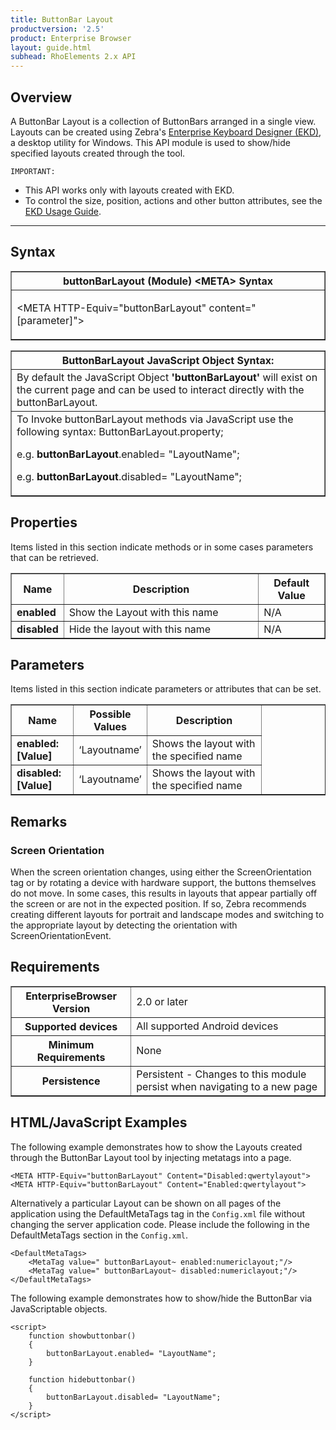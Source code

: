 ```yaml
---
title: ButtonBar Layout
productversion: '2.5'
product: Enterprise Browser
layout: guide.html
subhead: RhoElements 2.x API
---
```


## Overview

A ButtonBar Layout is a collection of ButtonBars arranged in a single view. Layouts can be created using Zebra's [Enterprise Keyboard Designer (EKD)](/ekd), a desktop utility for Windows. This API module is used to show/hide specified layouts created through the tool.

`IMPORTANT:` 
* This API works only with layouts created with EKD.
* To control the size, position, actions and other button attributes, see the [EKD Usage Guide](/ekd).

<!-- 
In the tool after you create a project, if you go to the menu you will be able to add new layouts, specifying names for individual layouts. The layout name given here should be used while enabling or disabling the Layout using this new plug-in. In the below doc wherever ‘LayoutName’ is mentioned it means the name given for the Layout while creating in tool.
-->

-----

## Syntax

<table class="facelift" style="width:100%" border="1" padding="5px"> <tr><th class="tableHeading">buttonBarLayout (Module) &lt;META&gt; Syntax
</th></tr><tr><td class="clsSyntaxCells clsOddRow"><p>&lt;META HTTP-Equiv="buttonBarLayout" content="[parameter]"&gt;</p></td></tr></table>
<table class="facelift" style="width:100%" border="1" padding="5px"> <tr><th class="tableHeading">ButtonBarLayout JavaScript Object Syntax:</th></tr><tr><td class="clsSyntaxCells clsOddRow">
By default the JavaScript Object <b>'buttonBarLayout'</b> will exist on the current page and can be used to interact directly with the buttonBarLayout.
</td></tr><tr><td class="clsSyntaxCells clsEvenRow">
To Invoke buttonBarLayout methods via JavaScript use the following syntax: ButtonBarLayout.property;
<P />e.g. <b>buttonBarLayout</b>.enabled= "LayoutName";
<P />e.g. <b>buttonBarLayout</b>.disabled= "LayoutName";
</td></tr></table>


<h2> Properties </h2>

Items listed in this section indicate methods or in some cases parameters that can be retrieved.

<table class="facelift" style="width:100%" border="1" padding="5px"> <col width="10%" /><col width="68%" /><col width="22%" /><tr><th class="tableHeading">Name</th><th class="tableHeading">Description</th><th class="tableHeading">Default Value</th></tr><tr><td class="clsSyntaxCells clsOddRow"><b>enabled</b></td><td class="clsSyntaxCells clsOddRow">Show the Layout with this name</td><td class="clsSyntaxCells clsOddRow">N/A</td></tr><tr><td class="clsSyntaxCells clsOddRow"><b>disabled</b></td><td class="clsSyntaxCells clsOddRow">Hide the layout with this name</td><td class="clsSyntaxCells clsOddRow">N/A</td></tr></table>


<H2> Parameters</H2>

Items listed in this section indicate parameters or attributes that can be set.
<table class="facelift" style="width:100%" border="1" padding="5px"> <col width="20%" /><col width="20%" /><col width="38%" /><col width="22%" />
<tr><th class="tableHeading">Name</th>
<th class="tableHeading">Possible Values</th>
<th class="tableHeading">Description</th>
</tr>
<tr>
<td class="clsSyntaxCells clsOddRow"><b> 
enabled:[Value]</b></td>
<td class="clsSyntaxCells clsOddRow">‘Layoutname’</td>
<td class="clsSyntaxCells clsOddRow">Shows the layout with the specified name</td>
</tr>
<tr>
<td class="clsSyntaxCells clsOddRow"><b> 
disabled:[Value]</b></td>
<td class="clsSyntaxCells clsOddRow">‘Layoutname’</td>
<td class="clsSyntaxCells clsOddRow">Shows the layout with the specified name</td>
</tr>
</table>	


## Remarks

### Screen Orientation

When the screen orientation changes, using either the ScreenOrientation tag or by rotating a device with hardware support, the buttons themselves do not move. In some cases, this results in layouts that appear partially off the screen or are not in the expected position. If so, Zebra recommends creating different layouts for portrait and landscape modes and switching to the appropriate layout by detecting the orientation with ScreenOrientationEvent.

## Requirements

<table class="facelift" style="width:100%" border="1" padding="5px"> 
<tr>
<th class="tableHeading">EnterpriseBrowser Version</th>
<td class="clsSyntaxCell clsEvenRow">2.0 or later</td>
</tr>
<tr><th class="tableHeading">Supported devices</th>
<td class="clsSyntaxCell clsOddRow">All supported Android devices</td></tr>
<tr><th class="tableHeading">Minimum Requirements</th>
<td class="clsSyntaxCell clsOddRow">None</td></tr>
<tr><th class="tableHeading">Persistence</th>
<td class="clsSyntaxCell clsEvenRow">Persistent - Changes to this module persist when navigating to a new page</td>
</tr>
</table>


## HTML/JavaScript Examples

The following example demonstrates how to show the Layouts created through the ButtonBar Layout tool by injecting metatags into a page.

	<META HTTP-Equiv="buttonBarLayout" Content="Disabled:qwertylayout">
	<META HTTP-Equiv="buttonBarLayout" Content="Enabled:qwertylayout">
	
Alternatively a particular Layout can be shown on all pages of the application using the DefaultMetaTags tag in the `Config.xml` file without changing the server application code. Please include the following in the DefaultMetaTags section in the `Config.xml`.

	<DefaultMetaTags>
    	<MetaTag value=" buttonBarLayout~ enabled:numericlayout;"/>
    	<MetaTag value=" buttonBarLayout~ disabled:numericlayout;"/>
	</DefaultMetaTags>
	
The following example demonstrates how to show/hide the ButtonBar via JavaScriptable objects.

	<script>
    	function showbuttonbar()
    	{
        	buttonBarLayout.enabled= "LayoutName";
    	}
 
    	function hidebuttonbar()
    	{
        	buttonBarLayout.disabled= "LayoutName";
    	}
	</script>


